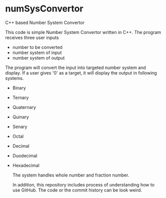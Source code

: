 # numSysConvertor
C++ based Number System Convertor

This code is simple Number System Convertor written in C++.
The program receives three user inputs
- number to be converted
- number system of input
- number system of output

The program will convert the input into targeted number system and display.
If a user gives '0' as a target, it will display the output in following systems.
- Binary
- Ternary
- Quaternary
- Quinary
- Senary
- Octal
- Decimal
- Duodecimal
- Hexadecimal
	
  The system handles whole number and fraction number.
  
  In addition, this repository includes process of understanding how to use GitHub.
  The code or the commit history can be look weird.
